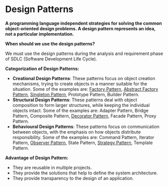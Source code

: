 # Design Patterns

**A programming language independent strategies for solving the common object-oriented design problems. A design pattern represents an idea, not a particular implementation.**



**When should we use the design patterns?**


We must use the design patterns during the analysis and requirement phase of SDLC (Software Development Life Cycle). 



**Categorization of Design Patterns:**
- **Creational Design Patterns**: These patterns focus on object creation mechanisms, trying to create objects in a manner suitable for the situation. Some of the examples are: [Factory Pattern](https://github.com/ramanks19/design-patterns/tree/main/FactoryPattern), [Abstract Factory Pattern](https://github.com/ramanks19/design-patterns/tree/main/AbstractFactoryPattern), [Singleton Pattern](https://github.com/ramanks19/design-patterns/tree/main/SingletonPattern), Prototype Pattern, Builder Pattern.
- **Structural Design Patterns**: These patterns deal with object composition to form larger structures, while keeping the individual objects intact. Some of the examples are: Adapter Pattern, Bridge Pattern, Composite Pattern, [Decorator Pattern](https://github.com/ramanks19/design-patterns/tree/main/DecoratorPattern), Facade Pattern, Proxy Pattern.
- **Behavioural Design Patterns**: These patterns focus on communication between objects, with the emphasis on how objects distribute responsibility. Some of the examples are: Command Pattern, Iterator Pattern, [Observer Pattern](https://github.com/ramanks19/design-patterns/tree/main/ObserverPattern), State Pattern, [Strategy Pattern](https://github.com/ramanks19/design-patterns/tree/main/StrategyPattern), Template Pattern.



**Advantage of Design Pattern:**
- They are reusable in multiple projects.
- They provide the solutions that help to define the system architecture.
- They provide transparency to the design of an application.
